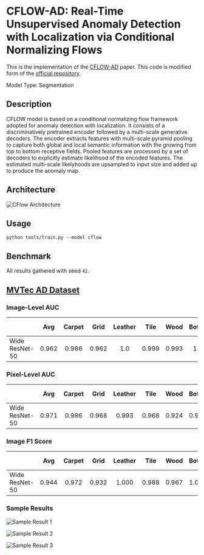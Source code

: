 # CFLOW-AD: Real-Time Unsupervised Anomaly Detection with Localization via Conditional Normalizing Flows

This is the implementation of the [CFLOW-AD](https://arxiv.org/pdf/2107.12571v1.pdf) paper. This code is modified form of the [official repository](https://github.com/gudovskiy/cflow-ad).

Model Type: Segmentation

## Description

CFLOW model is based on a conditional normalizing flow framework adopted for anomaly detection with localization. It consists of a discriminatively pretrained encoder followed by a multi-scale generative decoders. The encoder extracts features with multi-scale pyramid pooling to capture both global and local semantic information with the growing from top to bottom receptive fields. Pooled features are processed by a set of decoders to explicitly estimate likelihood of the encoded features. The estimated multi-scale likelyhoods are upsampled to input size and added up to produce the anomaly map.

## Architecture

![CFlow Architecture](https://raw.githubusercontent.com/openvinotoolkit/anomalib/main/docs/source/images/cflow/architecture.jpg "CFlow Architecture")

## Usage

`python tools/train.py --model cflow`

## Benchmark

All results gathered with seed `42`.

## [MVTec AD Dataset](https://www.mvtec.com/company/research/datasets/mvtec-ad)

### Image-Level AUC

|                |  Avg  | Carpet | Grid  | Leather | Tile  | Wood  | Bottle | Cable | Capsule | Hazelnut | Metal Nut | Pill  | Screw | Toothbrush | Transistor | Zipper |
| -------------- | :---: | :----: | :---: | :-----: | :---: | :---: | :----: | :---: | :-----: | :------: | :-------: | :---: | :---: | :--------: | :--------: | :----: |
| Wide ResNet-50 | 0.962 | 0.986  | 0.962 |   1.0   | 0.999 | 0.993 |  1.0   | 0.893 |  0.945  |   1.0    |   0.995   | 0.924 | 0.908 |   0.897    |   0.943    | 0.984  |

### Pixel-Level AUC

|                |  Avg  | Carpet | Grid  | Leather | Tile  | Wood  | Bottle | Cable | Capsule | Hazelnut | Metal Nut | Pill  | Screw | Toothbrush | Transistor | Zipper |
| -------------- | :---: | :----: | :---: | :-----: | :---: | :---: | :----: | :---: | :-----: | :------: | :-------: | :---: | :---: | :--------: | :--------: | :----: |
| Wide ResNet-50 | 0.971 | 0.986  | 0.968 |  0.993  | 0.968 | 0.924 | 0.981  | 0.955 |  0.988  |  0.990   |   0.982   | 0.983 | 0.979 |   0.985    |   0.897    | 0.980  |

### Image F1 Score

|                |  Avg  | Carpet | Grid  | Leather | Tile  | Wood  | Bottle | Cable | Capsule | Hazelnut | Metal Nut | Pill  | Screw | Toothbrush | Transistor | Zipper |
| -------------- | :---: | :----: | :---: | :-----: | :---: | :---: | :----: | :---: | :-----: | :------: | :-------: | :---: | :---: | :--------: | :--------: | :----: |
| Wide ResNet-50 | 0.944 | 0.972  | 0.932 |  1.000  | 0.988 | 0.967 | 1.000  | 0.832 |  0.939  |  1.000   |   0.979   | 0.924 | 0.971 |   0.870    |   0.818    | 0.967  |

### Sample Results

![Sample Result 1](../../../docs/source/images/cflow/results/0.png "Sample Result 1")

![Sample Result 2](../../../docs/source/images/cflow/results/1.png "Sample Result 2")

![Sample Result 3](../../../docs/source/images/cflow/results/2.png "Sample Result 3")

